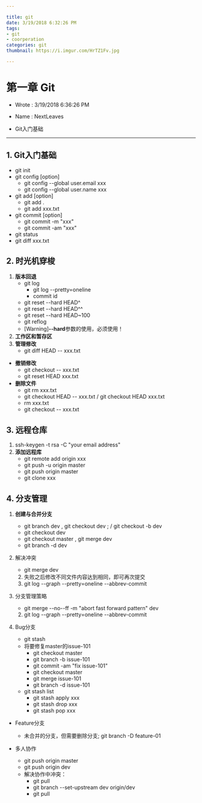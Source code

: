 ```yaml
---

title: git
date: 3/19/2018 6:32:26 PM  
tags:
- git
- coorperation
categories: git
thumbnail: https://i.imgur.com/HrTZ1Fv.jpg

---
```


# 第一章 Git #

* Wrote : 3/19/2018 6:36:26 PM  
* Name  : NextLeaves

* Git入门基础

---

## 1. Git入门基础 ##

* git init
* git config [option]
	* git config --global user.email xxx
	* git config --global user.name xxx
* git add [option]
	* git add .
	* git add xxx.txt
* git commit [option]
	* git commit -m "xxx"
	* git commit -am "xxx"
* git status
* git diff xxx.txt

## 2. 时光机穿梭 ##

1. **版本回退**
	* git log
		* git log --pretty=oneline
		* commit id
	* git reset --hard HEAD^
	* git reset --hard HEAD^^
	* git reset --hard HEAD~100
	* git reflog
	* [Warning]**--hard**参数的使用，必须使用！
2. **工作区和暂存区**
3. **管理修改**
	* git diff HEAD -- xxx.txt
*  **撤销修改**
	*  git checkout -- xxx.txt
	*  git reset HEAD xxx.txt
*  **删除文件**
	*  git rm xxx.txt  
	*  git checkout HEAD -- xxx.txt / git checkout HEAD xxx.txt
	*  rm xxx.txt
	*  git checkout -- xxx.txt

## 3. 远程仓库 ##

1. ssh-keygen -t rsa -C "your email address"
2. **添加远程库**
	* git remote add origin xxx
	* git push -u origin master
	* git push origin master
	* git clone xxx

## 4. 分支管理 ##

1. **创建与合并分支**
	* git branch dev , git checkout dev ; / git checkout -b dev
	* git checkout dev
	* git checkout master , git merge dev
	* git branch -d dev

2. 解决冲突
	* git merge dev
	2. 失败之后修改不同文件内容达到相同，即可再次提交
	3. git log --graph --pretty=oneline --abbrev-commit

3. 分支管理策略
	* git merge --no--ff -m "abort fast forward pattern" dev
	2. git log --graph --pretty=oneline --abbrev-commit

4. Bug分支
	* git stash
	* 将要修复master的issue-101
		* git checkout master
		* git branch -b issue-101
		* git commit -am "fix issue-101"
		* git checkout master
		* git merge issue-101
		* git branch -d issue-101
	* git stash list
		* git stash apply xxx
		* git stash drop xxx
		* git stash pop xxx

* Feature分支
	* 未合并的分支，但需要删除分支; git branch -D feature-01

* 多人协作
	* git push origin master
	* git push origin dev
	* 解决协作中冲突：
		* git pull
		* git branch --set-upstream dev origin/dev
		* git pull